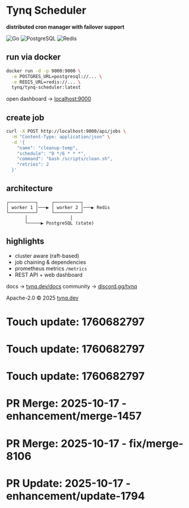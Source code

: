 #  Tynq Scheduler

**distributed cron manager with failover support**

![Go](https://img.shields.io/badge/go-1.22-blue)
![PostgreSQL](https://img.shields.io/badge/db-postgres-informational)
![Redis](https://img.shields.io/badge/queue-redis-red)

## run via docker

```bash
docker run -d -p 9000:9000 \
  -e POSTGRES_URL=postgresql://... \
  -e REDIS_URL=redis://... \
  tynq/tynq-scheduler:latest
```

open dashboard → [localhost:9000](http://localhost:9000)

## create job

```bash
curl -X POST http://localhost:9000/api/jobs \
  -H "Content-Type: application/json" \
  -d '{
    "name": "cleanup-temp",
    "schedule": "0 */6 * * *",
    "command": "bash /scripts/clean.sh",
    "retries": 2
  }'
```

## architecture

```
┌──────────┐     ┌──────────┐
│ worker 1 │───▶ │ worker 2 │───▶ Redis
└──────────┘     └──────────┘
       │                │
       └─────▶ PostgreSQL (state)
```

## highlights

* cluster aware (raft-based)
* job chaining & dependencies
* prometheus metrics `/metrics`
* REST API + web dashboard

docs → [tynq.dev/docs](https://tynq.dev/docs)
community → [discord.gg/tynq](https://discord.gg/tynq)

Apache-2.0 © 2025 [tynq.dev](https://tynq.dev)

# Touch update: 1760682797

# Touch update: 1760682797

# Touch update: 1760682797

# PR Merge: 2025-10-17 - enhancement/merge-1457

# PR Merge: 2025-10-17 - fix/merge-8106

# PR Update: 2025-10-17 - enhancement/update-1794
